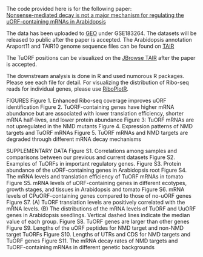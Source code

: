 The code provided here is for the following paper:  
[Nonsense-mediated decay is not a major mechanism for regulating the uORF-containing mRNAs in Arabidopsis](https://www.biorxiv.org/content/10.1101/2021.09.16.460672v3)

The data has been uploaded to [GEO](https://www.google.com/url?sa=t&rct=j&q=&esrc=s&source=web&cd=&cad=rja&uact=8&ved=2ahUKEwiUjJLUz5n6AhVrjokEHdoyCFIQFnoECAQQAQ&url=https%3A%2F%2Fwww.ncbi.nlm.nih.gov%2Fgeo%2F&usg=AOvVaw3Dc0qZ8-sNL7LwyPCWsoAr) under GSE183264. The datasets will be released to public after the paper is accepted. 
The Arabidopsis annotation Araport11 and TAIR10 genome sequence files can be found on [TAIR](https://www.arabidopsis.org)

The TuORF positions can be visualized on the [JBrowse TAIR](https://jbrowse.arabidopsis.org/index.html?data=Araport11&loc=Chr1%3A21537..32850&tracks=TAIR10_genome%2CA11-GL-Jul22%2CA11-PC-Jul22%2CSALK_tDNAs&highlight=) after the paper is accepted.

The downstream analysis is done in R and used numorous R packages. Please see each file for detail. For visualizing the distribution of Ribo-seq reads for individual genes, please use [RiboPlotR](https://github.com/hsinyenwu/RiboPlotR).  


FIGURES
Figure 1. Enhanced Ribo-seq coverage improves uORF identification
Figure 2. TuORF-containing genes have higher mRNA abundance but are associated with lower translation efficiency, shorter mRNA half-lives, and lower protein abundance
Figure 3: TuORF mRNAs are not upregulated in the NMD mutants
Figure 4. Expression patterns of NMD targets and TuORF mRNAs
Figure 5. TuORF mRNAs and NMD targets are degraded through different mRNA decay mechanisms

SUPPLEMENTARY DATA
Figure S1. Correlations among samples and comparisons between our previous and current datasets
Figure S2. Examples of TuORFs in important regulatory genes.
Figure S3. Protein abundance of the uORF-containing genes in Arabidopsis root 
Figure S4. The mRNA levels and translation efficiency of TuORF mRNAs in tomato
Figure S5. mRNA levels of uORF-containing genes in different ecotypes, growth stages, and tissues in Arabidopsis and tomato
Figure S6. mRNA levels of CPuORF-containing genes compared to those of no-uORF genes 
Figure S7. (A) TuORF translation levels are positively correlated with the mRNA levels. (B) The distributions of the mRNA levels of TuORF and UuORF genes in Arabidopsis seedlings. Vertical dashed lines indicate the median value of each group.
Figure S8. TuORF genes are larger than other genes
Figure S9. Lengths of the uORF peptides for NMD target and non-NMD target TuORFs
Figure S10. Lengths of UTRs and CDS for NMD targets and TuORF genes
Figure S11. The mRNA decay rates of NMD targets and TuORF-containing mRNAs in different genetic backgrounds


